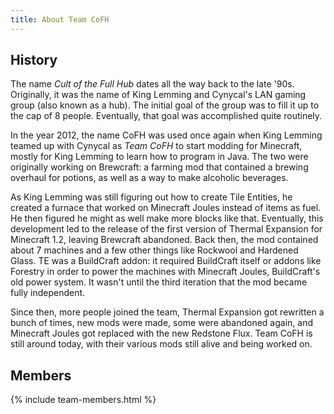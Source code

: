 ```yaml
---
title: About Team CoFH
---
```


History
-------

The name <dfn>Cult of the Full Hub</dfn> dates all the way back to the late
'90s. Originally, it was the name of King Lemming and Cynycal's LAN gaming group
(also known as a hub). The initial goal of the group was to fill it up to the
cap of 8 people. Eventually, that goal was accomplished quite routinely.

In the year 2012, the name CoFH was used once again when King Lemming teamed up
with Cynycal as <dfn>Team CoFH</dfn> to start modding for Minecraft, mostly for
King Lemming to learn how to program in Java. The two were originally working on
Brewcraft: a farming mod that contained a brewing overhaul for potions, as well
as a way to make alcoholic beverages.

As King Lemming was still figuring out how to create Tile Entities, he created a
furnace that worked on Minecraft Joules instead of items as fuel. He then
figured he might as well make more blocks like that. Eventually, this
development led to the release of the first version of Thermal Expansion for
Minecraft 1.2, leaving Brewcraft abandoned. Back then, the mod contained about 7
machines and a few other things like Rockwool and Hardened Glass. TE was a
BuildCraft addon: it required BuildCraft itself or addons like Forestry in order
to power the machines with Minecraft Joules, BuildCraft's old power system. It
wasn't until the third iteration that the mod became fully independent.

Since then, more people joined the team, Thermal Expansion got rewritten a bunch
of times, new mods were made, some were abandoned again, and Minecraft Joules
got replaced with the new Redstone Flux. Team CoFH is
still around today, with their various mods still alive and being worked on.


Members
-------

{% include team-members.html %}
